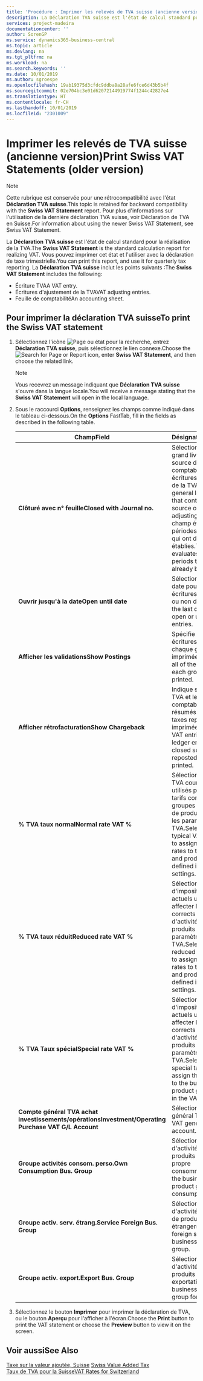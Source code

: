 ```yaml
---
title: 'Procédure : Imprimer les relevés de TVA suisse (ancienne version)'
description: La Déclaration TVA suisse est l'état de calcul standard pour la réalisation de la TVA. Vous pouvez imprimer cet état et l'utiliser avec la déclaration de taxe trimestrielle.
services: project-madeira
documentationcenter: ''
author: SorenGP
ms.service: dynamics365-business-central
ms.topic: article
ms.devlang: na
ms.tgt_pltfrm: na
ms.workload: na
ms.search.keywords: ''
ms.date: 10/01/2019
ms.author: sgroespe
ms.openlocfilehash: 19ab19375d3cfdc9ddba8a28afe6fce6d43b5b4f
ms.sourcegitcommit: 02e704bc3e01d62072144919774f1244c42827e4
ms.translationtype: HT
ms.contentlocale: fr-CH
ms.lasthandoff: 10/01/2019
ms.locfileid: "2301009"
---
```

# <a name="print-swiss-vat-statements-older-version"></a><span data-ttu-id="0367d-104">Imprimer les relevés de TVA suisse (ancienne version)</span><span class="sxs-lookup"><span data-stu-id="0367d-104">Print Swiss VAT Statements (older version)</span></span>

> [!NOTE]  
>  <span data-ttu-id="0367d-105">Cette rubrique est conservée pour une rétrocompatibilité avec l'état **Déclaration TVA suisse**.</span><span class="sxs-lookup"><span data-stu-id="0367d-105">This topic is retained for backward compatibility with the **Swiss VAT Statement** report.</span></span> <span data-ttu-id="0367d-106">Pour plus d'informations sur l'utilisation de la dernière déclaration TVA suisse, voir Déclaration de TVA en Suisse.</span><span class="sxs-lookup"><span data-stu-id="0367d-106">For information about using the newer Swiss VAT Statement, see Swiss VAT Statement.</span></span>  

<span data-ttu-id="0367d-107">La **Déclaration TVA suisse** est l'état de calcul standard pour la réalisation de la TVA.</span><span class="sxs-lookup"><span data-stu-id="0367d-107">The **Swiss VAT Statement** is the standard calculation report for realizing VAT.</span></span> <span data-ttu-id="0367d-108">Vous pouvez imprimer cet état et l'utiliser avec la déclaration de taxe trimestrielle.</span><span class="sxs-lookup"><span data-stu-id="0367d-108">You can print this report, and use it for quarterly tax reporting.</span></span> <span data-ttu-id="0367d-109">La **Déclaration TVA suisse** inclut les points suivants :</span><span class="sxs-lookup"><span data-stu-id="0367d-109">The **Swiss VAT Statement** includes the following:</span></span>  

- <span data-ttu-id="0367d-110">Écriture TVA</span><span class="sxs-lookup"><span data-stu-id="0367d-110">A VAT entry.</span></span>  
- <span data-ttu-id="0367d-111">Écritures d'ajustement de la TVA</span><span class="sxs-lookup"><span data-stu-id="0367d-111">VAT adjusting entries.</span></span>  
- <span data-ttu-id="0367d-112">Feuille de comptabilité</span><span class="sxs-lookup"><span data-stu-id="0367d-112">An accounting sheet.</span></span>  

## <a name="to-print-the-swiss-vat-statement"></a><span data-ttu-id="0367d-113">Pour imprimer la déclaration TVA suisse</span><span class="sxs-lookup"><span data-stu-id="0367d-113">To print the Swiss VAT statement</span></span>  

1.  <span data-ttu-id="0367d-114">Sélectionnez l'icône ![Page ou état pour la recherche](../../media/ui-search/search_small.png "Page ou état pour la recherche"), entrez **Déclaration TVA suisse**, puis sélectionnez le lien connexe.</span><span class="sxs-lookup"><span data-stu-id="0367d-114">Choose the ![Search for Page or Report](../../media/ui-search/search_small.png "Search for Page or Report icon") icon, enter **Swiss VAT Statement**, and then choose the related link.</span></span>  

    > [!NOTE]  
    >  <span data-ttu-id="0367d-115">Vous recevrez un message indiquant que **Déclaration TVA suisse** s'ouvre dans la langue locale.</span><span class="sxs-lookup"><span data-stu-id="0367d-115">You will receive a message stating that the **Swiss VAT Statement** will open in the local language.</span></span>  

2.  <span data-ttu-id="0367d-116">Sous le raccourci **Options**, renseignez les champs comme indiqué dans le tableau ci-dessous.</span><span class="sxs-lookup"><span data-stu-id="0367d-116">On the **Options** FastTab, fill in the fields as described in the following table.</span></span>  

    |<span data-ttu-id="0367d-117">Champ</span><span class="sxs-lookup"><span data-stu-id="0367d-117">Field</span></span>|<span data-ttu-id="0367d-118">Désignation</span><span class="sxs-lookup"><span data-stu-id="0367d-118">Description</span></span>|  
    |---------------------------------|---------------------------------------|  
    |<span data-ttu-id="0367d-119">**Clôturé avec n° feuille**</span><span class="sxs-lookup"><span data-stu-id="0367d-119">**Closed with Journal no.**</span></span>|<span data-ttu-id="0367d-120">Sélectionnez les feuilles grand livre contenant la source de comptabilisation des écritures d'ajustement de la TVA.</span><span class="sxs-lookup"><span data-stu-id="0367d-120">Select the general ledger journals that contain the posting source of the VAT adjusting entries.</span></span> <span data-ttu-id="0367d-121">Ce champ évalue les périodes comptables qui ont déjà établies.</span><span class="sxs-lookup"><span data-stu-id="0367d-121">This field evaluates accounting periods that have already been settled.</span></span>|  
    |<span data-ttu-id="0367d-122">**Ouvrir jusqu'à la date**</span><span class="sxs-lookup"><span data-stu-id="0367d-122">**Open until date**</span></span>|<span data-ttu-id="0367d-123">Sélectionnez la dernière date pour régler les écritures TVA ouvertes ou non définies.</span><span class="sxs-lookup"><span data-stu-id="0367d-123">Select the last date for settling open or unsettled VAT entries.</span></span>|  
    |<span data-ttu-id="0367d-124">**Afficher les validations**</span><span class="sxs-lookup"><span data-stu-id="0367d-124">**Show Postings**</span></span>|<span data-ttu-id="0367d-125">Spécifie si toutes les écritures TVA pour chaque groupe sont imprimées.</span><span class="sxs-lookup"><span data-stu-id="0367d-125">Specifies if all of the VAT entries for each group will be printed.</span></span>|  
    |<span data-ttu-id="0367d-126">**Afficher rétrofacturation**</span><span class="sxs-lookup"><span data-stu-id="0367d-126">**Show Chargeback**</span></span>|<span data-ttu-id="0367d-127">Indique si les écritures TVA et les écritures comptables avec des résumés fermés ou des taxes republiées seront imprimées.</span><span class="sxs-lookup"><span data-stu-id="0367d-127">Specifies if VAT entries and general ledger entries with closed summaries or reposted tax will be printed.</span></span>|  
    |<span data-ttu-id="0367d-128">**% TVA taux normal**</span><span class="sxs-lookup"><span data-stu-id="0367d-128">**Normal rate VAT %**</span></span>|<span data-ttu-id="0367d-129">Sélectionnez les taux de TVA courants actuels utilisés pour affecter les tarifs corrects aux groupes d'activités et de produits définis dans les paramètres de TVA.</span><span class="sxs-lookup"><span data-stu-id="0367d-129">Select the current typical VAT rates used to assign the correct rates to the business and product groups defined in the VAT settings.</span></span>|  
    |<span data-ttu-id="0367d-130">**% TVA taux réduit**</span><span class="sxs-lookup"><span data-stu-id="0367d-130">**Reduced rate VAT %**</span></span>|<span data-ttu-id="0367d-131">Sélectionnez les taux d'imposition réduits actuels utilisés pour affecter les taux corrects aux groupes d'activités et de produits définis dans les paramètres de TVA.</span><span class="sxs-lookup"><span data-stu-id="0367d-131">Select the current reduced tax rates used to assign the correct rates to the business and product groups defined in the VAT settings.</span></span>|  
    |<span data-ttu-id="0367d-132">**% TVA Taux spécial**</span><span class="sxs-lookup"><span data-stu-id="0367d-132">**Special rate VAT %**</span></span>|<span data-ttu-id="0367d-133">Sélectionnez les taux d'imposition spéciaux actuels utilisés pour affecter les taux corrects aux groupes d'activités et de produits définis dans les paramètres de TVA.</span><span class="sxs-lookup"><span data-stu-id="0367d-133">Select the current special tax rates used to assign the correct rates to the business and product groups defined in the VAT settings.</span></span>|  
    |<span data-ttu-id="0367d-134">**Compte général TVA achat investissements/opérations**</span><span class="sxs-lookup"><span data-stu-id="0367d-134">**Investment/Operating Purchase VAT G/L Account**</span></span>|<span data-ttu-id="0367d-135">Sélectionnez le compte général TVA.</span><span class="sxs-lookup"><span data-stu-id="0367d-135">Select the VAT general ledger account.</span></span>|  
    |<span data-ttu-id="0367d-136">**Groupe activités consom. perso.**</span><span class="sxs-lookup"><span data-stu-id="0367d-136">**Own Consumption Bus. Group**</span></span>|<span data-ttu-id="0367d-137">Sélectionnez le groupe d'activités et de produits pour votre propre consommation.</span><span class="sxs-lookup"><span data-stu-id="0367d-137">Select the business and product group for own consumptions.</span></span>|  
    |<span data-ttu-id="0367d-138">**Groupe activ. serv. étrang.**</span><span class="sxs-lookup"><span data-stu-id="0367d-138">**Service Foreign Bus. Group**</span></span>|<span data-ttu-id="0367d-139">Sélectionnez le groupe d'activités de service et de produits étrangers.</span><span class="sxs-lookup"><span data-stu-id="0367d-139">Select the foreign service business and product group.</span></span>|  
    |<span data-ttu-id="0367d-140">**Groupe activ. export.**</span><span class="sxs-lookup"><span data-stu-id="0367d-140">**Export Bus. Group**</span></span>|<span data-ttu-id="0367d-141">Sélectionnez le groupe d'activités et de produits pour les exportations.</span><span class="sxs-lookup"><span data-stu-id="0367d-141">Select the business and product group for exports.</span></span>|  

3.  <span data-ttu-id="0367d-142">Sélectionnez le bouton **Imprimer** pour imprimer la déclaration de TVA, ou le bouton **Aperçu** pour l'afficher à l'écran.</span><span class="sxs-lookup"><span data-stu-id="0367d-142">Choose the **Print** button to print the VAT statement or choose the **Preview** button to view it on the screen.</span></span>  

## <a name="see-also"></a><span data-ttu-id="0367d-143">Voir aussi</span><span class="sxs-lookup"><span data-stu-id="0367d-143">See Also</span></span>  
 <span data-ttu-id="0367d-144">[Taxe sur la valeur ajoutée, Suisse](swiss-value-added-tax.md) </span><span class="sxs-lookup"><span data-stu-id="0367d-144">[Swiss Value Added Tax](swiss-value-added-tax.md) </span></span>  
 [<span data-ttu-id="0367d-145">Taux de TVA pour la Suisse</span><span class="sxs-lookup"><span data-stu-id="0367d-145">VAT Rates for Switzerland</span></span>](vat-rates-for-switzerland.md)
